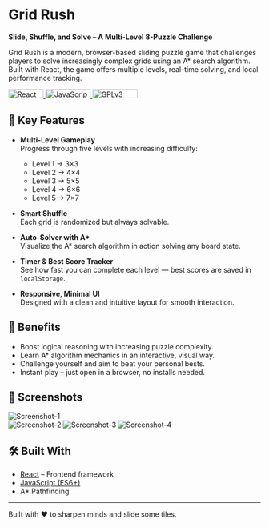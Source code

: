 # Grid Rush

**Slide, Shuffle, and Solve – A Multi-Level 8-Puzzle Challenge**

Grid Rush is a modern, browser-based sliding puzzle game that challenges players to solve increasingly complex grids using an A\* search algorithm. Built with React, the game offers multiple levels, real-time solving, and local performance tracking.

<a href="https://reactjs.org/">
<img src="https://img.shields.io/badge/React-61DAFB.svg?style=for-the-badge&logo=React&logoColor=white" alt="React Badge" width="70" height="18"/>
</a>
<a href="https://developer.mozilla.org/en-US/docs/Web/JavaScript">
<img src="https://img.shields.io/badge/JavaScript-F7DF1E.svg?style=for-the-badge&logo=javascript&logoColor=black" alt="JavaScript Badge" width="90" height="18"/>
</a>
<a href="https://www.gnu.org/licenses/gpl-3.0"> 
  <img src="https://img.shields.io/badge/License-GPLv3-blue.svg" alt="GPLv3 License Badge" width="90" height="18"/> 
</a>

## 🧐 Key Features

- **Multi-Level Gameplay**  
  Progress through five levels with increasing difficulty:

  - Level 1 → 3×3
  - Level 2 → 4×4
  - Level 3 → 5×5
  - Level 4 → 6×6
  - Level 5 → 7×7

- **Smart Shuffle**  
  Each grid is randomized but always solvable.

- **Auto-Solver with A\***  
  Visualize the A\* search algorithm in action solving any board state.

- **Timer & Best Score Tracker**  
  See how fast you can complete each level — best scores are saved in `localStorage`.

- **Responsive, Minimal UI**  
  Designed with a clean and intuitive layout for smooth interaction.

## 👏 Benefits

- Boost logical reasoning with increasing puzzle complexity.
- Learn A\* algorithm mechanics in an interactive, visual way.
- Challenge yourself and aim to beat your personal bests.
- Instant play – just open in a browser, no installs needed.

## 🚀 Screenshots

![Screenshot-1](https://sanmeet007.github.io/public/grid-rush/screenshot-1.png)  
![Screenshot-2](https://sanmeet007.github.io/public/grid-rush/screenshot-2.png)
![Screenshot-3](https://sanmeet007.github.io/public/grid-rush/screenshot-3.png)
![Screenshot-4](https://sanmeet007.github.io/public/grid-rush/screenshot-4.png)

## 🛠️ Built With

- [React](https://reactjs.org/) – Frontend framework
- [JavaScript (ES6+)](https://developer.mozilla.org/en-US/docs/Web/JavaScript)
- A\* Pathfinding

---
<p>
Built with ❤️ to sharpen minds and slide some tiles.
</p>
